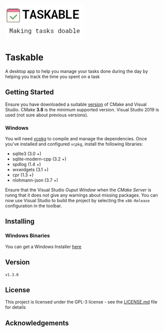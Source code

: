 ![Taskable Logo](logo2.png)

# Taskable

A desktop app to help you manage your tasks done during the day by helping you track the time you spent on a task

## Getting Started

Ensure you have downloaded a suitable [version](https://cmake.org/download/) of CMake and Visual Studio. CMake **3.8** is the minimum supported version. Visual Studio 2019 is used (not sure about previous versions).

### Windows

You will need [vcpkg](https://github.com/Microsoft/vcpkg) to compile and manage the dependencies.
Once you've installed and configured `vcpkg`, install the following libraries:

- sqlite3 (3.0 +)
- sqlite-modern-cpp (3.2 +)
- spdlog (1.4 +)
- wxwidgets (3.1 +)
- cpr (1.3 +)
- nlohmann-json (3.7 +)

Ensure that the Visual Studio _Ouput Window_ when the _CMake Server_ is runng that it does not give any warnings about missing packages.
You can now use Visual Studio to build the project by selecting the `x86-Release` configuration in the toolbar.

## Installing

### Windows Binaries

You can get a Windows Installer [here](https://github.com/ifexception/taskable/releases)

## Version

`v1.3.0`

## License

This project is licensed under the GPL-3 license - see the [LICENSE.md](LICENSE.md) file for details

## Acknowledgements
